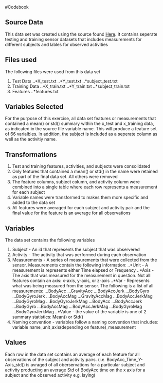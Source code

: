 #Codebook

## Source Data
This data set was created using the source found [Here](https://d396qusza40orc.cloudfront.net/getdata%2Fprojectfiles%2FUCI%20HAR%20Dataset.zip).
It contains seperate testing and training sensor datasets that includes measurements for different subjects and lables for observed activities
## Files used
The following files were used from this data set
1. Test Data
..*X_test.txt
..*Y_test.txt
..*subject_test.txt
2. Training Data
..*X_train.txt
..*Y_train.txt
..*subject_train.txt
3. Features
..*features.txt
## Variables Selected
For the purpose of this exercise, all data set features or measurements that contained a mean() or std() summary within the x_test and x_training data, as indicated in the source file variable name. This will produce a feature set of 66 varialbles. In addition, the subject is included as a seperate column as well as the activitiy name.
## Transformations
1. Test and training features, activities, and subjects were consolidated
2. Only features that contained a mean() or std() in the name were retained as part of the final data set. All others were removed
3. The feature columns, subject column, and activity column were combined into a single table where each row represents a measurement for each subject
4. Variable names were transformed to makes them more specific and added to the data set
5. All features were averaged for each subject and activity pair and the final value for the feature is an average for all observations
## Variables
The data set contains the following variables
1. Subject - An id that represents the subject that was observered
2. Activity - The activity that was performed during each observation
3. Measurements - A series of measurements that were collected from the sensor. Measurements contain the following information:
..*Unit - A measurement is represents either Time elapsed or Frequency
..*Axis - The axis that was measured for the measurement in question. Not all features contain an axis: x-axis, y-axis, or z-axis
..*Var - Represents what was being measured from the sensor. The following is a list of all measurements:
...BodyAcc
...GravityAcc
...BodyAccJerk
...BodyGyro
...BodyGyroJerk
...BodyAccMag
...GravityAccMag
...BodyAccJerkMag
...BodyGyroMag
...BodyGyroJerkMag
...BodyAcc
...BodyAccJerk
...BodyGyro
...BodyAccMag
...BodyAccJerkMag
...BodyGyroMag
...BodyGyroJerkMag
..*Value - the value of the variable is one of 2 summary statistics: Mean() or Std()
4. Naming convention - variables follow a naming convention that includes: variable name_unit_axis(depending on feature)_measurement
## Values
Each row in the data set contains an average of each feature for all observations of the subject and activity pairs. (i.e. BodyAcc_Time_Y-Axis_std() is avraged of all oberservations for a particular subject and activity producting an average Std of BodyAcc time on the x axis for a subject and the observed activity e.g. laying)

